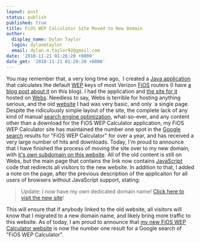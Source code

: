 ```yaml
---
layout: post
status: publish
published: true
title: FiOS WEP Calculator Site Moved to New Domain
author:
  display_name: Dylan Taylor
  login: dylanmtaylor
  email: dylan.m.taylor92@gmail.com
date: '2010-11-21 01:26:20 +0000'
date_gmt: '2010-11-21 01:26:20 +0000'
---
```

<p>You may remember that, a very long time ago,  I created a <a class="zem_slink" title="Java (software platform)" rel="wikipedia" href="http://en.wikipedia.org/wiki/Java_%28software_platform%29">Java application</a> that calculates the default <a class="zem_slink" title="Wired Equivalent Privacy" rel="wikipedia" href="http://en.wikipedia.org/wiki/Wired_Equivalent_Privacy">WEP</a> keys of most Verizon <a class="zem_slink" title="Verizon FiOS" rel="wikipedia" href="http://en.wikipedia.org/wiki/Verizon_FiOS">FiOS</a> routers (I have <a href="/pages/blog/2010/07/29/fios-wep-calculator/">a blog post about it</a> on this blog). I had the application and <a rel="nofollow" href="http://fioswepcalc.webs.com/">the site for it</a> hosted on <a rel="nofollow" href="http://www.webs.com/">Webs</a>. Needless to say, Webs is terrible for hosting anything serious, and the old <a class="zem_slink" title="Website" rel="wikipedia" href="http://en.wikipedia.org/wiki/Website">website</a> I had was very basic, and only  a single page. Despite the ridiculously simple layout of the site, the complete lack of any kind of manual <a class="zem_slink" title="Search engine optimization" rel="wikipedia" href="http://en.wikipedia.org/wiki/Search_engine_optimization">search engine optimization</a>, what-so-ever, and any content other than a download for the FiOS WEP Calculator application, my FiOS WEP Calculator site has maintained the number one spot in the <a class="zem_slink" title="Google Search" rel="homepage" href="http://Google.com">Google search</a> results for "FiOS WEP Calculator" for over a year, and has received a very large number of hits and downloads. Today, I'm proud to announce that I have finished the process of moving the site over to my new domain, with <a href="http://fwc.dylanmtaylor.com">it's own subdomain on this website</a>. All of the old content is still on Webs, but the main page that contains the link now contains <a class="zem_slink" title="JavaScript" rel="wikipedia" href="http://en.wikipedia.org/wiki/JavaScript">JavaScript</a> code that redirects all visitors to the new website. In addition to that, I added a note on the page, after the previous description of the applicaiton for all users of browsers without JavaScript support, stating:</p>
<blockquote><p>Update: I now have my own dedicated domain name! <a class="fw_link_website" href="http://fwc.dylanmtaylor.com" target="_self">Click here to visit the new site</a>!</p></blockquote>
<p>This will ensure that if anybody linked to the old website, all visitors will know that I migrated to a new domain name, and likely bring more traffic to this website. As of today, I am proud to announce that <a href="http://fwc.dylanmtaylor.com/">my new FiOS WEP Calculator website</a> is now the number one result for a Google search of "FiOS WEP Calculator".</p>
<div class="zemanta-pixie" style="margin-top: 10px; height: 15px;"><img class="zemanta-pixie-img" style="border: medium none; float: right;" src="/images/blog/2010/12/pixy5.gif" alt="" /></div>
